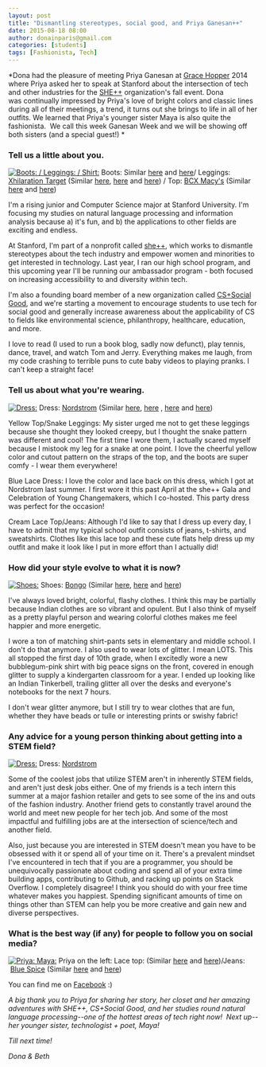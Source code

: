 ```yaml
---
layout: post
title: "Dismantling stereotypes, social good, and Priya Ganesan++"
date: 2015-08-18 08:00
author: donainparis@gmail.com
categories: [students]
tags: [Fashionista, Tech]
---
```


*Dona had the pleasure of meeting Priya Ganesan at [Grace Hopper](http://gracehopper.org/) 2014 where Priya asked her to speak at Stanford about the intersection of tech and other industries for the [SHE++](http://www.sheplusplus.org/) organization's fall event. Dona was continually impressed by Priya's love of bright colors and classic lines during all of their meetings, a trend, it turns out she brings to life in all of her outfits. We learned that Priya's younger sister Maya is also quite the fashionista.  We call this week Ganesan Week and we will be showing off both sisters (and a special guest!) *

### Tell us a little about you.

[![Boots: / Leggings: / Shirt: ](http://www.fibonaccisequinsblog.com/wp-content/uploads/2015/08/IMG_1594-1024x683.jpg)](http://www.fibonaccisequinsblog.com/wp-content/uploads/2015/08/IMG_1594.jpg) Boots: Similar [here](http://amzn.to/1KtG38Z) and [here](http://amzn.to/1K3FKWm)/ Leggings: [Xhilaration Target](http://www.target.com/bp/xhilaration) (Similar [here](http://www.shopstyle.com/action/loadRetailerProductPage?id=473736673&pid=uid4889-31045667-16), [here](http://www.shopstyle.com/action/loadRetailerProductPage?id=480545549&pid=uid4889-31045667-16) and [here](http://www.shopstyle.com/action/loadRetailerProductPage?id=482000203&pid=uid4889-31045667-16)) / Top: [BCX Macy's](http://www1.macys.com/shop/junior-clothing/bcx-juniors-clothing?id=53640) (Similar [here](http://www.shopstyle.com/action/loadRetailerProductPage?id=432874704&pid=uid4889-31045667-16) and [here](http://amzn.to/1E35hOn))

I'm a rising junior and Computer Science major at Stanford University. I'm focusing my studies on natural language processing and information analysis because a) it's fun, and b) the applications to other fields are exciting and endless.

At Stanford, I'm part of a nonprofit called [she++](http://www.sheplusplus.org/), which works to dismantle stereotypes about the tech industry and empower women and minorities to get interested in technology. Last year, I ran our high school program, and this upcoming year I'll be running our ambassador program - both focused on increasing accessibility to and diversity within tech.

I'm also a founding board member of a new organization called [CS+Social Good](http://www.cs4good.org/), and we're starting a movement to encourage students to use tech for social good and generally increase awareness about the applicability of CS to fields like environmental science, philanthropy, healthcare, education, and more.

I love to read (I used to run a book blog, sadly now defunct), play tennis, dance, travel, and watch Tom and Jerry. Everything makes me laugh, from my code crashing to terrible puns to cute baby videos to playing pranks. I can't keep a straight face!

### Tell us about what you're wearing.

[![Dress: ](http://www.fibonaccisequinsblog.com/wp-content/uploads/2015/08/IMG_1700-683x1024.jpg)](http://www.fibonaccisequinsblog.com/wp-content/uploads/2015/08/IMG_1700.jpg) Dress: [Nordstrom](http://shop.nordstrom.com/) (Similar [here](http://amzn.to/1JfjsQV), [here](http://amzn.to/1E36EMZ) , [here](http://amzn.to/1E36OnE) and [here](http://www.shopstyle.com/action/loadRetailerProductPage?id=479154166&pid=uid4889-31045667-16))

Yellow Top/Snake Leggings: My sister urged me not to get these leggings because she thought they looked creepy, but I thought the snake pattern was different and cool! The first time I wore them, I actually scared myself because I mistook my leg for a snake at one point. I love the cheerful yellow color and cutout pattern on the straps of the top, and the boots are super comfy - I wear them everywhere!

Blue Lace Dress: I love the color and lace back on this dress, which I got at Nordstrom last summer. I first wore it this past April at the she++ Gala and Celebration of Young Changemakers, which I co-hosted. This party dress was perfect for the occasion!

Cream Lace Top/Jeans: Although I'd like to say that I dress up every day, I have to admit that my typical school outfit consists of jeans, t-shirts, and sweatshirts. Clothes like this lace top and these cute flats help dress up my outfit and make it look like I put in more effort than I actually did!

### How did your style evolve to what it is now?

[![Shoes: ](http://www.fibonaccisequinsblog.com/wp-content/uploads/2015/08/IMG_1914-1024x683.jpg)](http://www.fibonaccisequinsblog.com/wp-content/uploads/2015/08/IMG_1914.jpg) Shoes: [Bongo](http://www.bongo.com/) (Similar [here](http://amzn.to/1E37aux), [here](http://amzn.to/1KtHZyd) and [here](http://amzn.to/1E37vgF))

I've always loved bright, colorful, flashy clothes. I think this may be partially because Indian clothes are so vibrant and opulent. But I also think of myself as a pretty playful person and wearing colorful clothes makes me feel happier and more energetic.

I wore a ton of matching shirt-pants sets in elementary and middle school. I don't do that anymore. I also used to wear lots of glitter. I mean LOTS. This all stopped the first day of 10th grade, when I excitedly wore a new bubblegum-pink shirt with big peace signs on the front, covered in enough glitter to supply a kindergarten classroom for a year. I ended up looking like an Indian Tinkerbell, trailing glitter all over the desks and everyone's notebooks for the next 7 hours.

I don't wear glitter anymore, but I still try to wear clothes that are fun, whether they have beads or tulle or interesting prints or swishy fabric!

### Any advice for a young person thinking about getting into a STEM field?

[![Dress: ](http://www.fibonaccisequinsblog.com/wp-content/uploads/2015/08/IMG_1670-683x1024.jpg)](http://www.fibonaccisequinsblog.com/wp-content/uploads/2015/08/IMG_1670.jpg) Dress: [Nordstrom](http://shop.nordstrom.com/)

Some of the coolest jobs that utilize STEM aren't in inherently STEM fields, and aren't just desk jobs either. One of my friends is a tech intern this summer at a major fashion retailer and gets to see some of the ins and outs of the fashion industry. Another friend gets to constantly travel around the world and meet new people for her tech job. And some of the most impactful and fulfilling jobs are at the intersection of science/tech and another field.

Also, just because you are interested in STEM doesn't mean you have to be obsessed with it or spend all of your time on it. There's a prevalent mindset I've encountered in tech that if you are a programmer, you should be unequivocally passionate about coding and spend all of your extra time building apps, contributing to Github, and racking up points on Stack Overflow. I completely disagree! I think you should do with your free time whatever makes you happiest. Spending significant amounts of time on things other than STEM can help you be more creative and gain new and diverse perspectives.

### What is the best way (if any) for people to follow you on social media?

[![Priya: Maya: ](http://www.fibonaccisequinsblog.com/wp-content/uploads/2015/08/IMG_1882-1024x683.jpg)](http://www.fibonaccisequinsblog.com/wp-content/uploads/2015/08/IMG_1882.jpg) Priya on the left: Lace top: (Similar [here](http://amzn.to/1Jfn9Ga) and [here](http://amzn.to/1NCNU7c))/Jeans:  [Blue Spice](http://amzn.to/1Jfo2P7) (Similar [here](http://amzn.to/1E38H3P) and [here](http://amzn.to/1KtJmgi))

You can find me on [Facebook](http://facebook.com/priyagan) :)

*A big thank you to Priya for sharing her story, her closet and her amazing adventures with SHE++, CS+Social Good, and her studies round natural language processing--one of the hottest areas of tech right now!  Next up--her younger sister, technologist + poet, Maya!*

*Till next time!*

*Dona & Beth*
